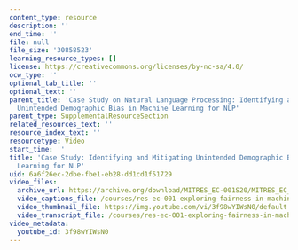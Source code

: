 ```yaml
---
content_type: resource
description: ''
end_time: ''
file: null
file_size: '30858523'
learning_resource_types: []
license: https://creativecommons.org/licenses/by-nc-sa/4.0/
ocw_type: ''
optional_tab_title: ''
optional_text: ''
parent_title: 'Case Study on Natural Language Processing: Identifying and Mitigating
  Unintended Demographic Bias in Machine Learning for NLP'
parent_type: SupplementalResourceSection
related_resources_text: ''
resource_index_text: ''
resourcetype: Video
start_time: ''
title: 'Case Study: Identifying and Mitigating Unintended Demographic Bias in Machine
  Learning for NLP'
uid: 6a6f26ec-2dbe-fbe1-eb28-dd1cd1f51729
video_files:
  archive_url: https://archive.org/download/MITRES_EC-001S20/MITRES_EC_001S20_video11_300k.mp4
  video_captions_file: /courses/res-ec-001-exploring-fairness-in-machine-learning-for-international-development-spring-2020/b95147244da75985b6418732e5a6ab7c_3f98wYIWsN0.vtt
  video_thumbnail_file: https://img.youtube.com/vi/3f98wYIWsN0/default.jpg
  video_transcript_file: /courses/res-ec-001-exploring-fairness-in-machine-learning-for-international-development-spring-2020/120f36a47043ba95594e59aac0df1874_3f98wYIWsN0.pdf
video_metadata:
  youtube_id: 3f98wYIWsN0
---
```

